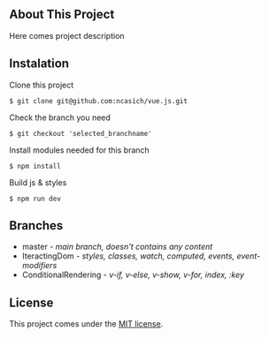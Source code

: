 ## About This Project

Here comes project description

## Instalation

Clone this project
```
$ git clone git@github.com:ncasich/vue.js.git
```
Check the branch you need
```
$ git checkout 'selected_branchname'
```
Install modules needed for this branch
```
$ npm install
```
Build js & styles
```
$ npm run dev
```
## Branches

 * master - *main branch, doesn't contains any content*
 * IteractingDom - *styles, classes, watch, computed, events, event-modifiers*
 * ConditionalRendering - *v-if, v-else, v-show, v-for, index, :key*
## License

This project comes under the [MIT license](http://opensource.org/licenses/MIT).

